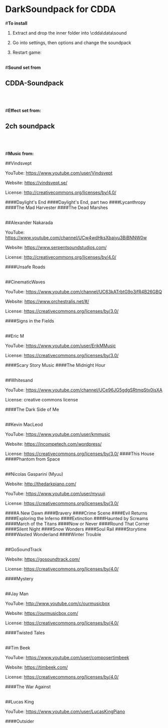 # DarkSoundpack for CDDA

#__To install__
1. Extract and drop the inner folder into \cdda\data\sound

2. Go into settings, then options and change the soundpack

3. Restart game:
<br/><br/>

#__Sound set from__
## CDDA-Soundpack
<br/><br/>

#__Effect set from:__
## 2ch soundpack
<br/><br/>

#__Music from:__


##Vindsvept

YouTube: <https://www.youtube.com/user/Vindsvept>

Website: <https://vindsvept.se/>

License: <http://creativecommons.org/licenses/by/4.0/>

####Daylight's End
####Daylight's End, part two
####Lycanthropy
####The Mad Harvester
####The Dead Marshes
<br/><br/>



##Alexander Nakarada

YouTube: <https://www.youtube.com/channel/UCw4wdHksXbaiyu3BiBNNW0w>

Website: <https://www.serpentsoundstudios.com/>

License: <http://creativecommons.org/licenses/by/4.0/>

####Unsafe Roads
<br/><br/>



##CinematicWaves

YouTube: <https://www.youtube.com/channel/UC63kATrbtG9o3jfR4B26GBQ>

Website: <https://www.orchestralis.net/#/>

License: <https://creativecommons.org/licenses/by/3.0/>

####Signs in the Fields
<br/><br/>



##Eric M

YouTube: <https://www.youtube.com/user/ErikMMusic>

License: <https://creativecommons.org/licenses/by/3.0/>

####Scary Story Music
####The Midnight Hour
<br/><br/>



##Whitesand

YouTube: <https://www.youtube.com/channel/UCe96JG5gdgSRtmqStx0isXA>

License: creative commons license

####The Dark Side of Me
<br/><br/>


##Kevin MacLeod

YouTube: <https://www.youtube.com/user/kmmusic>

Website: <https://incompetech.com/wordpress/>

License: <https://creativecommons.org/licenses/by/3.0/>
####This House
####Phantom from Space
<br/><br/>



##Nicolas Gasparini (Myuu)

Website: <http://thedarkpiano.com/>

YouTube: <https://www.youtube.com/user/myuuji>

License: <https://creativecommons.org/licenses/by/3.0/>

####A New Dawn
####Bravery
####Crime Scene
####Evil Returns
####Exploring the Inferno
####Extinction
####Haunted by Screams
####March of the Titans
####Now or Never
####Round That Corner
####Silent Night
####Snow Wonders
####Soul Rail
####Storytime
####Wasted Wonderland
####Winter Trouble
<br/><br/>



##GoSoundTrack

Website: <https://gosoundtrack.com/>

License: <https://creativecommons.org/licenses/by/4.0/>

####Mystery
<br/><br/>



##Jay Man

YouTube: <http://www.youtube.com/c/ourmusicbox>

Website: <https://ourmusicbox.com/>

License: <https://creativecommons.org/licenses/by/4.0/>

####Twisted Tales
<br/><br/>



##Tim Beek

YouTube: <https://www.youtube.com/user/composertimbeek>

Website: <https://timbeek.com/>

License: <https://creativecommons.org/licenses/by/4.0/>

####The War Against
<br/><br/>



##Lucas King

YouTube: <https://www.youtube.com/user/LucasKingPiano>

####Outsider















